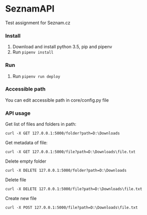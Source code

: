 # SeznamAPI
Test assignment for Seznam.cz

### Install
1. Download and install python 3.5, pip and pipenv
2. Run `pipenv install`

### Run
1. Run `pipenv run deploy`

### Accessible path
You can edit accessible path in core/config.py file

### API usage
Get list of files and folders in path:
```
curl -X GET 127.0.0.1:5000/folder?path=D:\Downloads
```
Get metadata of file: 
```
curl -X GET 127.0.0.1:5000/file?path=D:\Downloads\file.txt
```
Delete empty folder
```
curl -X DELETE 127.0.0.1:5000/folder?path=D:\Downloads
```
Delete file
```
curl -X DELETE 127.0.0.1:5000/file?path=D:\Downloads\file.txt
```
Create new file
```
curl -X POST 127.0.0.1:5000/file?path=D:\Downloads\file.txt
```